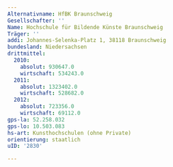 ```yaml
---
Alternativname: HfBK Braunschweig
Gesellschafter: ''
Name: Hochschule für Bildende Künste Braunschweig
Träger: ''
addi: Johannes-Selenka-Platz 1, 38118 Braunschweig
bundesland: Niedersachsen
drittmittel:
  2010:
    absolut: 930647.0
    wirtschaft: 534243.0
  2011:
    absolut: 1323402.0
    wirtschaft: 528682.0
  2012:
    absolut: 723356.0
    wirtschaft: 69112.0
gps-la: 52.258.032
gps-lo: 10.503.083
hs-art: Kunsthochschulen (ohne Private)
orientierung: staatlich
uID: '2830'

---
```


